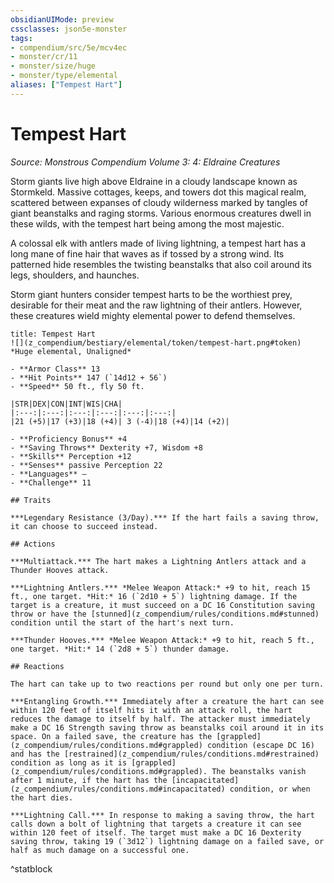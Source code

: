 ```yaml
---
obsidianUIMode: preview
cssclasses: json5e-monster
tags:
- compendium/src/5e/mcv4ec
- monster/cr/11
- monster/size/huge
- monster/type/elemental
aliases: ["Tempest Hart"]
---
```

# Tempest Hart
*Source: Monstrous Compendium Volume 3: 4: Eldraine Creatures*  

Storm giants live high above Eldraine in a cloudy landscape known as Stormkeld. Massive cottages, keeps, and towers dot this magical realm, scattered between expanses of cloudy wilderness marked by tangles of giant beanstalks and raging storms. Various enormous creatures dwell in these wilds, with the tempest hart being among the most majestic.

A colossal elk with antlers made of living lightning, a tempest hart has a long mane of fine hair that waves as if tossed by a strong wind. Its patterned hide resembles the twisting beanstalks that also coil around its legs, shoulders, and haunches.

Storm giant hunters consider tempest harts to be the worthiest prey, desirable for their meat and the raw lightning of their antlers. However, these creatures wield mighty elemental power to defend themselves.

```ad-statblock
title: Tempest Hart
![](z_compendium/bestiary/elemental/token/tempest-hart.png#token)
*Huge elemental, Unaligned*

- **Armor Class** 13 
- **Hit Points** 147 (`14d12 + 56`)
- **Speed** 50 ft., fly 50 ft.

|STR|DEX|CON|INT|WIS|CHA|
|:---:|:---:|:---:|:---:|:---:|:---:|
|21 (+5)|17 (+3)|18 (+4)| 3 (-4)|18 (+4)|14 (+2)|

- **Proficiency Bonus** +4
- **Saving Throws** Dexterity +7, Wisdom +8
- **Skills** Perception +12
- **Senses** passive Perception 22
- **Languages** —
- **Challenge** 11

## Traits

***Legendary Resistance (3/Day).*** If the hart fails a saving throw, it can choose to succeed instead.

## Actions

***Multiattack.*** The hart makes a Lightning Antlers attack and a Thunder Hooves attack.

***Lightning Antlers.*** *Melee Weapon Attack:* +9 to hit, reach 15 ft., one target. *Hit:* 16 (`2d10 + 5`) lightning damage. If the target is a creature, it must succeed on a DC 16 Constitution saving throw or have the [stunned](z_compendium/rules/conditions.md#stunned) condition until the start of the hart's next turn.

***Thunder Hooves.*** *Melee Weapon Attack:* +9 to hit, reach 5 ft., one target. *Hit:* 14 (`2d8 + 5`) thunder damage.

## Reactions

The hart can take up to two reactions per round but only one per turn.

***Entangling Growth.*** Immediately after a creature the hart can see within 120 feet of itself hits it with an attack roll, the hart reduces the damage to itself by half. The attacker must immediately make a DC 16 Strength saving throw as beanstalks coil around it in its space. On a failed save, the creature has the [grappled](z_compendium/rules/conditions.md#grappled) condition (escape DC 16) and has the [restrained](z_compendium/rules/conditions.md#restrained) condition as long as it is [grappled](z_compendium/rules/conditions.md#grappled). The beanstalks vanish after 1 minute, if the hart has the [incapacitated](z_compendium/rules/conditions.md#incapacitated) condition, or when the hart dies.

***Lightning Call.*** In response to making a saving throw, the hart calls down a bolt of lightning that targets a creature it can see within 120 feet of itself. The target must make a DC 16 Dexterity saving throw, taking 19 (`3d12`) lightning damage on a failed save, or half as much damage on a successful one.
```
^statblock
